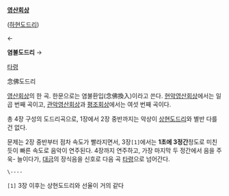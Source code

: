 **[영산회상](%EC%98%81%EC%82%B0%ED%9A%8C%EC%83%81.md)**

([하현도드리](%ED%95%98%ED%98%84%EB%8F%84%EB%93%9C%EB%A6%AC.md))

←

**염불도드리**
→

[타령](%ED%83%80%EB%A0%B9.md)

  
念佛도드리

[영산회상](%EC%98%81%EC%82%B0%ED%9A%8C%EC%83%81.md)의 한 곡. 한문으로는 염불환입(念佛換入)이라고
쓴다. [현악영산회상](%ED%98%84%EC%95%85%20%EC%98%81%EC%82%B0%ED%9A%8C%EC%83%81.md)에서는 일곱
번째 곡이고, [관악영산회상](%EA%B4%80%EC%95%85%20%EC%98%81%EC%82%B0%ED%9A%8C%EC%83%81.md)과
[평조회상](%ED%8F%89%EC%A1%B0%ED%9A%8C%EC%83%81.md)에서는 여섯 번째 곡이다.

총 4장 구성의 도드리곡으로, 1장에서 2장 중반까지는 악상이
[상현도드리](%EC%83%81%ED%98%84%EB%8F%84%EB%93%9C%EB%A6%AC.md)와 별반 다를 건 없다.

문제는 2장 중반부터 점차 속도가 빨라지면서, 3장`[1]`에서는 **1초에 3정간**정도로 미친듯이 빠른 속도로 음악이 연주된다. 4장까지
연주하고, 가장 마지막 두 정간에서 음을 주욱- 늘이다가, [대금](%EB%8C%80%EA%B8%88.md)의 장식음을 신호로 다음 곡
[타령](%ED%83%80%EB%A0%B9.md)으로 넘어간다.

`\----`

`[1]` 3장 이후는 상현도드리와 선율이 거의 같다

